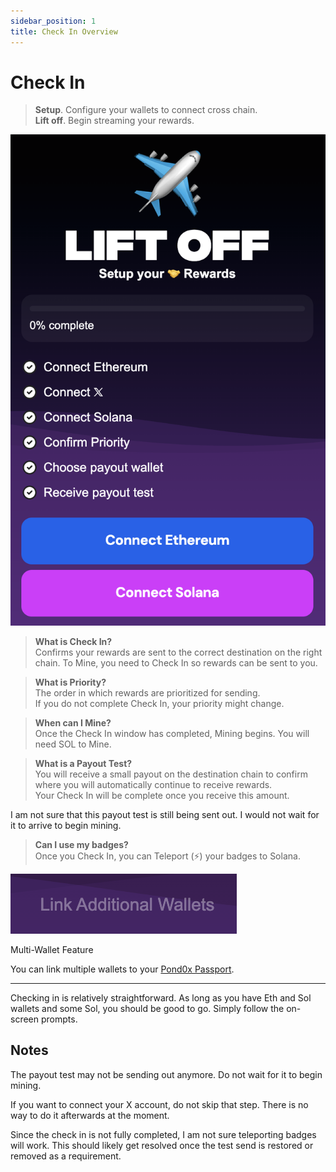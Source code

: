 ```yaml
---
sidebar_position: 1
title: Check In Overview
---
```


# Check In

> **Setup**. Configure your wallets to connect cross chain.\
> **Lift off**. Begin streaming your rewards.

![Checkin](img/checkin.png)

> **What is Check In?**\
> Confirms your rewards are sent to the correct destination on the right chain.
> To Mine, you need to Check In so rewards can be sent to you.

> **What is Priority?**\
> The order in which rewards are prioritized for sending.\
> If you do not complete Check In, your priority might change.

> **When can I Mine?**\
> Once the Check In window has completed, Mining begins. You will need SOL to Mine.

> **What is a Payout Test?**\
> You will receive a small payout on the destination chain to confirm where you will automatically continue to receive rewards.\
> Your Check In will be complete once you receive this amount.

I am not sure that this payout test is still being sent out. I would not wait for it to arrive to begin mining.

> **Can I use my badges?**\
> Once you Check In, you can Teleport (⚡) your badges to Solana.

![Checkin](img/checkin-linkwallets.png)

Multi-Wallet Feature 

You can link multiple wallets to your [Pond0x Passport](/docs/guides/passport). 

---

Checking in is relatively straightforward. As long as you have Eth and Sol wallets and some Sol, you should be good to go. Simply follow the on-screen prompts.

## Notes

The payout test may not be sending out anymore. Do not wait for it to begin mining.

If you want to connect your X account, do not skip that step. There is no way to do it afterwards at the moment.

Since the check in is not fully completed, I am not sure teleporting badges will work. This should likely get resolved once the test send is restored or removed as a requirement.
